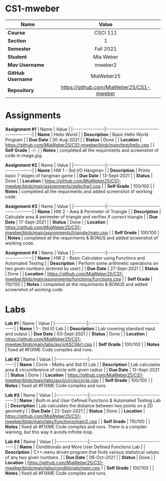# CS1-mweber
| Name           | Value                                   |
|----------------|:---------------------------------------:|
| **Course**     | CSCI 111                                |
| **Section**    | 1                                       |
| **Semester**   | Fall 2021                               |
| **Student**    | Mia Weber                               | 
| **Mav Username** | mweber2                                 |
| **GitHub Username**| MiaWeber25                              |
| **Repository**     | https://github.com/MiaWeber25/CS1-mweber|

# **Assignments** 
**Assignment #1**
| Name           | Value                                   |
|----------------|:---------------------------------------:|
| **Name**           | Hello World                             |
| **Description**    | Basic Hello World Program               |
| **Due Date**       | 30-Aug-2021                             |
| **Status**         | Done                                    | 
| **Location**       | https://github.com/MiaWeber25/CS1-mweber/blob/main/test/hello.cpp                                 |
| **Self Grade**     | -/-                                     |
| **Notes**          | completed all the requirments and screenshot of code in image.jpg 

**Assignment #2**
| Name           | Value                                   |
|----------------|:---------------------------------------:|
| **Name**           | HW 1 - Std I/O Hangman                             |
| **Description**    | Prints basic 7 stages of hangman game               |
| **Due Date**       | 13-Sept-2021                             |
| **Status**         | Done                                    | 
| **Location**       | https://github.com/MiaWeber25/CS1-mweber/blob/main/assignments/stdio/hw1.cpp                                 |
| **Self Grade**     | 100/100                                     |
| **Notes**          | completed all the requirments and added screenshot of working code. 

**Assignment #3**
| Name           | Value                                   |
|----------------|:---------------------------------------:|
| **Name**           | HW 2 - Area & Perimeter of Triangle                             |
| **Description**    | Calculate area & perimeter of triangle and verifies if correct triangle               |
| **Due Date**       | 17-Sept-2021                             |
| **Status**         | Done                                    | 
| **Location**       | https://github.com/MiaWeber25/CS1-mweber/blob/main/assignments/triangle/main.cpp                                 |
| **Self Grade**     | 100/100                                     |
| **Notes**          | completed all the requirments & BONUS and added screenshot of working code. 

**Assignment #4**
| Name           | Value                                   |
|----------------|:---------------------------------------:|
| **Name**           | HW 2 - Basic Calculator using Functions and Automated Testing                             |
| **Description**    | Perform some arithmetic operations on two given numbers (entered by user)               |
| **Due Date**       | 27-Sept-2021                             |
| **Status**         | Done                                    | 
| **Location**       | https://github.com/MiaWeber25/CS1-mweber/blob/main/assignments/functions/functions.cpp                                 |
| **Self Grade**     | 110/100                                     |
| **Notes**          | completed all the requirments & BONUS and added screenshot of working code. 



# **Labs**
**Lab #1**
| Name           | Value                                   |
|----------------|:---------------------------------------:|
| **Name**           | 1 - Std IO Lab                             |
| **Description**    | Lab covering standard input and output               |
| **Due Date**       | 03-Sept-2021                             |
| **Status**         | Done                                    | 
| **Location**       | https://github.com/MiaWeber25/CS1-mweber/blob/main/labs/ascii/ASCIIArt.cpp                                 |
| **Self Grade**     | 100/100                                    |
| **Notes**          | fixed all #FIXME Code compiles and runs. 

**Lab #2**
| Name           | Value                                   |
|----------------|:---------------------------------------:|
| **Name**           | Circle - Maths and Std IO Lab                             |
| **Description**    | Lab calculates area & circumference of circle with given radius               |
| **Due Date**       | 13-Sept-2021                             |
| **Status**         | Done                                    | 
| **Location**       | https://github.com/MiaWeber25/CS1-mweber/blob/main/labs/ascii/circle/circle.cpp                                 |
| **Self Grade**     | 100/100                                    |
| **Notes**          | fixed all #FIXME Code compiles and runs. 

**Lab #3**
| Name           | Value                                   |
|----------------|:---------------------------------------:|
| **Name**           | Built-in and User Defined Functions & Automated Testing Lab                             |
| **Description**    | Lab calculates the distance between two points on a 2D geometry              |
| **Due Date**       | 22-Sept-2021                             |
| **Status**         | Done                                    | 
| **Location**       | https://github.com/MiaWeber25/CS1-mweber/blob/main/labs/functions/main2.cpp                                 |
| **Self Grade**     | 110/100                                    |
| **Notes**          | fixed all #FIXME Code compiles and runs. There is a compiler warning, but this way it avoids infinite loop. 

**Lab #4**
| Name           | Value                                   |
|----------------|:---------------------------------------:|
| **Name**           | Conditionals and More User Defined Functions Lab                             |
| **Description**    |  C++ menu driven program that finds various statistical values of any two given numbers.               |
| **Due Date**       | 08-Oct-2021                             |
| **Status**         | Done                                    | 
| **Location**       | https://github.com/MiaWeber25/CS1-mweber/blob/main/labs/conditionals/main.cpp                                 |
| **Self Grade**     | 100/100                                    |
| **Notes**          | fixed all #FIXME Code compiles and runs.  
